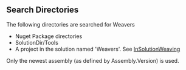 ## Search Directories ##

The following directories are searched for Weavers

 * Nuget Package directories
 * SolutionDir/Tools
 * A project in the solution named 'Weavers'. See [InSolutionWeaving](InSolutionWeaving)

Only the newest assembly (as defined by Assembly.Version) is used.